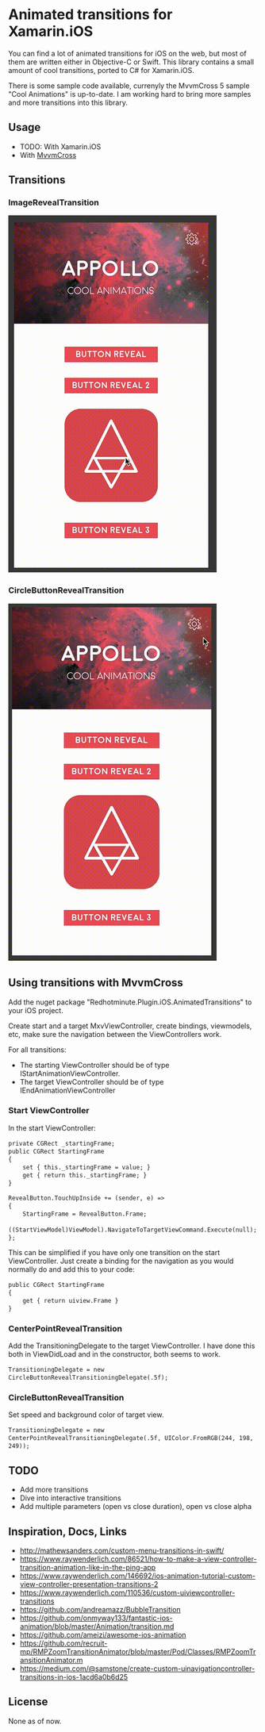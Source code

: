 # Animated transitions for Xamarin.iOS 

You can find a lot of animated transitions for iOS on the web, but most of them are written either in Objective-C or Swift. This library contains a small amount of cool transitions, ported to C# for Xamarin.iOS.

There is some sample code available, currenyly the MvvmCross 5 sample "Cool Animations" is up-to-date. I am working hard to bring more samples and more transitions into this library.


## Usage
- TODO: With Xamarin.iOS
- With [MvvmCross](#MvvmCross)

## Transitions

### ImageRevealTransition

![](artwork/ImageRevealTransition.gif)

### CircleButtonRevealTransition

![](artwork/CircleButtonRevealTransition.gif)

## <a name="MvvmCross"></a>Using transitions with MvvmCross

Add the nuget package "Redhotminute.Plugin.iOS.AnimatedTransitions" to your iOS project. 

Create start and a target MxvViewController, create bindings, viewmodels, etc, make sure the navigation between the ViewControllers work.

For all transitions:

- The starting ViewController should be of type IStartAnimationViewController.
- The target ViewController should be of type IEndAnimationViewController

### Start ViewController

In the start ViewController:

```
private CGRect _startingFrame;
public CGRect StartingFrame
{
	set { this._startingFrame = value; }
	get { return this._startingFrame; }
}
```

```
RevealButton.TouchUpInside += (sender, e) =>
{
	StartingFrame = RevealButton.Frame;
	((StartViewModel)ViewModel).NavigateToTargetViewCommand.Execute(null);
};
```

This can be simplified if you have only one transition on the start ViewController. Just create a binding for the navigation as you would normally do and add this to your code:

```
public CGRect StartingFrame
{
	get { return uiview.Frame }
}
```



### CenterPointRevealTransition

Add the TransitioningDelegate to the target ViewController. I have done this both in ViewDidLoad and in the constructor, both seems to work. 

```
TransitioningDelegate = new CircleButtonRevealTransitioningDelegate(.5f);
```

### CircleButtonRevealTransition

Set speed and background color of target view.

```
TransitioningDelegate = new CenterPointRevealTransitioningDelegate(.5f, UIColor.FromRGB(244, 198, 249));
```



## TODO
- Add more transitions
- Dive into interactive transitions
- Add multiple parameters (open vs close duration), open vs close alpha

## Inspiration, Docs, Links

* http://mathewsanders.com/custom-menu-transitions-in-swift/
* https://www.raywenderlich.com/86521/how-to-make-a-view-controller-transition-animation-like-in-the-ping-app
* https://www.raywenderlich.com/146692/ios-animation-tutorial-custom-view-controller-presentation-transitions-2
* https://www.raywenderlich.com/110536/custom-uiviewcontroller-transitions
* https://github.com/andreamazz/BubbleTransition
* https://github.com/onmyway133/fantastic-ios-animation/blob/master/Animation/transition.md
* https://github.com/ameizi/awesome-ios-animation
* https://github.com/recruit-mp/RMPZoomTransitionAnimator/blob/master/Pod/Classes/RMPZoomTransitionAnimator.m
* https://medium.com/@samstone/create-custom-uinavigationcontroller-transitions-in-ios-1acd6a0b6d25

## License
None as of now. 